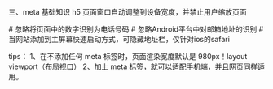 三、meta 基础知识
h5 页面窗口自动调整到设备宽度，并禁止用户缩放页面

<meta name="viewport" content="width=device-width,initial-scale=1.0,minimum-scale=1.0,maximum-scale=1.0,user-scalable=no" />
# 忽略将页面中的数字识别为电话号码
<meta name="format-detection" content="telephone=no" />
# 忽略Android平台中对邮箱地址的识别
<meta name="format-detection" content="email=no" />
# 当网站添加到主屏幕快速启动方式，可隐藏地址栏，仅针对ios的safari
<meta name="apple-moblie-web-app-capable" content="yes" />

tips：
1、在不添加任何 meta 标签时，页面渲染宽度默认是 980px！layout viewport（布局视口）
2、加上 meta 标签，就可以适配手机端，并且网页同样适用。
